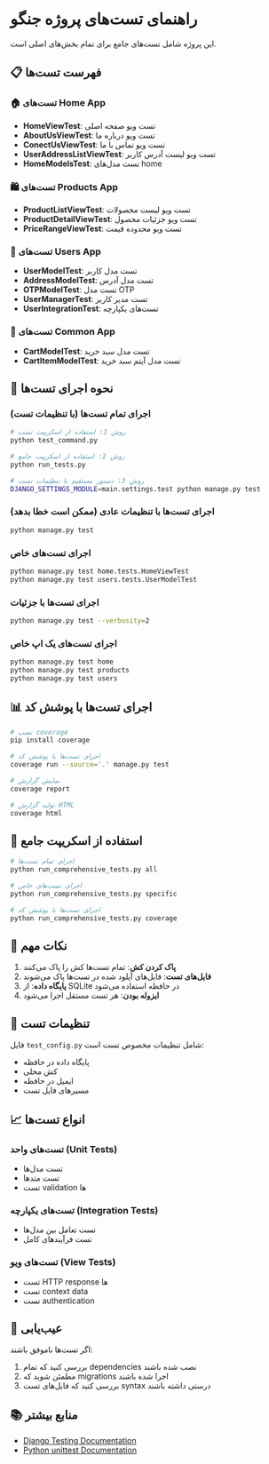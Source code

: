 # راهنمای تست‌های پروژه جنگو

این پروژه شامل تست‌های جامع برای تمام بخش‌های اصلی است.

## 📋 فهرست تست‌ها

### 🏠 تست‌های Home App
- **HomeViewTest**: تست ویو صفحه اصلی
- **AboutUsViewTest**: تست ویو درباره ما
- **ConectUsViewTest**: تست ویو تماس با ما
- **UserAddressListViewTest**: تست ویو لیست آدرس کاربر
- **HomeModelsTest**: تست مدل‌های home

### 🛍️ تست‌های Products App
- **ProductListViewTest**: تست ویو لیست محصولات
- **ProductDetailViewTest**: تست ویو جزئیات محصول
- **PriceRangeViewTest**: تست ویو محدوده قیمت

### 👤 تست‌های Users App
- **UserModelTest**: تست مدل کاربر
- **AddressModelTest**: تست مدل آدرس
- **OTPModelTest**: تست مدل OTP
- **UserManagerTest**: تست مدیر کاربر
- **UserIntegrationTest**: تست‌های یکپارچه

### 🛒 تست‌های Common App
- **CartModelTest**: تست مدل سبد خرید
- **CartItemModelTest**: تست مدل آیتم سبد خرید

## 🚀 نحوه اجرای تست‌ها

### اجرای تمام تست‌ها (با تنظیمات تست)
```bash
# روش 1: استفاده از اسکریپت تست
python test_command.py

# روش 2: استفاده از اسکریپت جامع
python run_tests.py

# روش 3: دستور مستقیم با تنظیمات تست
DJANGO_SETTINGS_MODULE=main.settings.test python manage.py test
```

### اجرای تست‌ها با تنظیمات عادی (ممکن است خطا بدهد)
```bash
python manage.py test
```

### اجرای تست‌های خاص
```bash
python manage.py test home.tests.HomeViewTest
python manage.py test users.tests.UserModelTest
```

### اجرای تست‌ها با جزئیات
```bash
python manage.py test --verbosity=2
```

### اجرای تست‌های یک اپ خاص
```bash
python manage.py test home
python manage.py test products
python manage.py test users
```

## 📊 اجرای تست‌ها با پوشش کد

```bash
# نصب coverage
pip install coverage

# اجرای تست‌ها با پوشش کد
coverage run --source='.' manage.py test

# نمایش گزارش
coverage report

# تولید گزارش HTML
coverage html
```

## 🎯 استفاده از اسکریپت جامع

```bash
# اجرای تمام تست‌ها
python run_comprehensive_tests.py all

# اجرای تست‌های خاص
python run_comprehensive_tests.py specific

# اجرای تست‌ها با پوشش کد
python run_comprehensive_tests.py coverage
```

## 📝 نکات مهم

1. **پاک کردن کش**: تمام تست‌ها کش را پاک می‌کنند
2. **فایل‌های تست**: فایل‌های آپلود شده در تست‌ها پاک می‌شوند
3. **پایگاه داده**: از SQLite در حافظه استفاده می‌شود
4. **ایزوله بودن**: هر تست مستقل اجرا می‌شود

## 🔧 تنظیمات تست

فایل `test_config.py` شامل تنظیمات مخصوص تست است:
- پایگاه داده در حافظه
- کش محلی
- ایمیل در حافظه
- مسیرهای فایل تست

## 📈 انواع تست‌ها

### تست‌های واحد (Unit Tests)
- تست مدل‌ها
- تست متدها
- تست validation ها

### تست‌های یکپارچه (Integration Tests)
- تست تعامل بین مدل‌ها
- تست فرآیندهای کامل

### تست‌های ویو (View Tests)
- تست HTTP response ها
- تست context data
- تست authentication

## 🐛 عیب‌یابی

اگر تست‌ها ناموفق باشند:
1. بررسی کنید که تمام dependencies نصب شده باشند
2. مطمئن شوید که migrations اجرا شده باشند
3. بررسی کنید که فایل‌های تست syntax درستی داشته باشند

## 📚 منابع بیشتر

- [Django Testing Documentation](https://docs.djangoproject.com/en/stable/topics/testing/)
- [Python unittest Documentation](https://docs.python.org/3/library/unittest.html)
